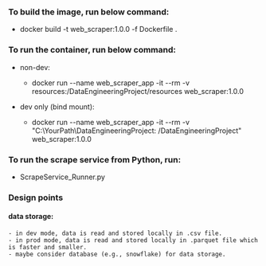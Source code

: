 ### To build the image, run below command:

 - docker build -t web_scraper:1.0.0 -f Dockerfile .

### To run the container, run below command:

- non-dev:
    - docker run --name web_scraper_app -it --rm -v resources:/DataEngineeringProject/resources web_scraper:1.0.0

- dev only (bind mount):
    - docker run --name web_scraper_app -it --rm -v "C:\YourPath\DataEngineeringProject:
/DataEngineeringProject"  web_scraper:1.0.0

### To run the scrape service from Python, run:

 - ScrapeService_Runner.py

### Design points

#### data storage:
    - in dev mode, data is read and stored locally in .csv file.
    - in prod mode, data is read and stored locally in .parquet file which is faster and smaller.
    - maybe consider database (e.g., snowflake) for data storage.

